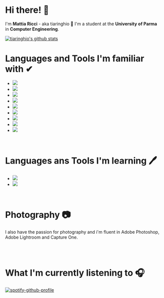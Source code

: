 # Hi there! 👋

I'm **Mattia Ricci** - aka tiaringhio 👋 I'm a student at the **University of Parma** in **Computer Engineering**.

[![tiaringhio's github stats](https://github-readme-stats.vercel.app/api?username=tiaringhio)](https://github.com/anuraghazra/github-readme-stats)

# Languages and Tools I'm familiar with ✔

- <img src="https://img.shields.io/badge/javascript%20-%23323330.svg?&style=for-the-badge&logo=javascript&logoColor=%23F7DF1E"/>

- <img src="https://img.shields.io/badge/python%20-%2314354C.svg?&style=for-the-badge&logo=python&logoColor=white"/>

- <img src="https://img.shields.io/badge/c%23%20-%23239120.svg?&style=for-the-badge&logo=c-sharp&logoColor=white"/>

- <img src="https://img.shields.io/badge/html5%20-%23E34F26.svg?&style=for-the-badge&logo=html5&logoColor=white"/>

- <img src="https://img.shields.io/badge/Jupyter%20-%23F37626.svg?&style=for-the-badge&logo=Jupyter&logoColor=white" />

- <img src="https://img.shields.io/badge/java-%23ED8B00.svg?&style=for-the-badge&logo=java&logoColor=white"/>

- <img src="https://img.shields.io/badge/firebase%20-%23039BE5.svg?&style=for-the-badge&logo=firebase"/>

- <img src="https://img.shields.io/badge/mysql-%2300f.svg?&style=for-the-badge&logo=mysql&logoColor=white"/>

- <img src="https://img.shields.io/badge/pandas%20-%23150458.svg?&style=for-the-badge&logo=pandas&logoColor=white" />

</br>

# Languages ans Tools I'm learning 🖊

- <img src="https://img.shields.io/badge/angular%20-%23DD0031.svg?&style=for-the-badge&logo=angular&logoColor=white"/>

- <img src="https://img.shields.io/badge/azure%20-%230072C6.svg?&style=for-the-badge&logo=azure-devops&logoColor=white"/>

</br>

# Photography 📷

I also have the passion for photography and i'm fluent in Adobe Photoshop, Adobe Lightroom and Capture One.

</br></br>

# What I'm currently listening to 🎧

[![spotify-github-profile](https://spotify-github-profile.vercel.app/api/view?uid=tiaringhio&cover_image=true)](https://spotify-github-profile.vercel.app/api/view?uid=tiaringhio&redirect=true)
